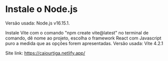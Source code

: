 
# Instale o Node.js

Versão usada: Node.js v16.15.1.

Instale Vite com o comando "npm create vite@latest" no terminal de comando, dê nome ao projeto, escolha o framework React com Javascript puro a medida que as opções forem apresentadas.
Versão usada: Vite 4.2.1

Site link: https://caiourtiga.netlify.app/
